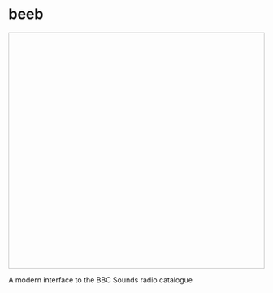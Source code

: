 # beeb

<img href="beeb_logo.png" align="middle" height="464" width="760"/>

A modern interface to the BBC Sounds radio catalogue
